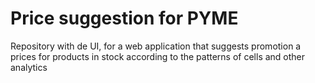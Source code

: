 # Price suggestion for PYME
Repository with de UI, for a web application that suggests promotion a prices for products in stock according to the patterns of cells and other analytics
